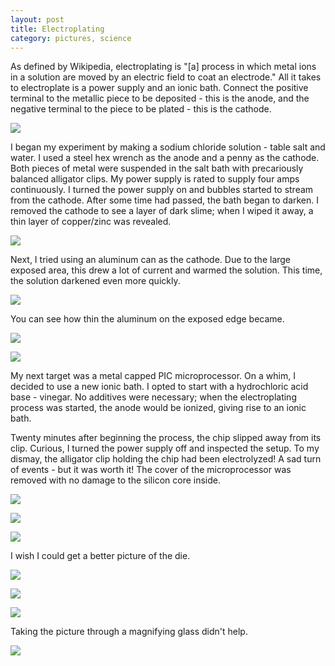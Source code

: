 ```yaml
---
layout: post
title: Electroplating       
category: pictures, science
---
```


As defined by Wikipedia, electroplating is "[a] process in which metal ions in a solution are moved by an electric field to coat an electrode." All it takes to electroplate is a power supply and an ionic bath. Connect the positive terminal to the metallic piece to be deposited - this is the anode, and the negative terminal to the piece to be plated - this is the cathode.

![][0]

I began my experiment by making a sodium chloride solution - table salt and water. I used a steel hex wrench as the anode and a penny as the cathode. Both pieces of metal were suspended in the salt bath with precariously balanced alligator clips. My power supply is rated to supply four amps continuously. I turned the power supply on and bubbles started to stream from the cathode. After some time had passed, the bath began to darken. I removed the cathode to see a layer of dark slime; when I wiped it away, a thin layer of copper/zinc was revealed.

![][1]

Next, I tried using an aluminum can as the cathode. Due to the large exposed area, this drew a lot of current and warmed the solution. This time, the solution darkened even more quickly.

![][2]

You can see how thin the aluminum on the exposed edge became.

![][3]

![][4]

My next target was a metal capped PIC microprocessor. On a whim, I decided to use a new ionic bath. I opted to start with a hydrochloric acid base - vinegar. No additives were necessary; when the electroplating process was started, the anode would be ionized, giving rise to an ionic bath.

Twenty minutes after beginning the process, the chip slipped away from its clip. Curious, I turned the power supply off and inspected the setup. To my dismay, the alligator clip holding the chip had been electrolyzed! A sad turn of events - but it was worth it! The cover of the microprocessor was removed with no damage to the silicon core inside.

![][4]

![][5]

![][6]

I wish I could get a better picture of the die.

![][7]

![][8]

![][9]

Taking the picture through a magnifying glass didn't help.

![][10]


[0]: /images/500px-Copper_electroplating.svg.png
[1]: /images/electroplating-rod.jpg
[2]: /images/electroplating-process.jpg
[3]: /images/electroplating-can.jpg
[4]: /images/electroplating-can2.jpg
[5]: /images/electroplating-clips.jpg
[6]: /images/electroplating-ic1.jpg
[7]: /images/electroplating-ic2.jpg
[8]: /images/electroplating-ic3.jpg
[9]: /images/electroplating-ic4.jpg
[10]: /images/electroplating-ic5.jpg
[10]: /images/electroplating-ic6.jpg